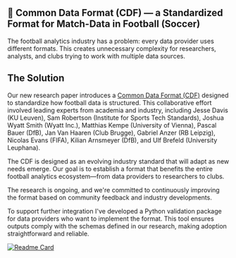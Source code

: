 ## 🔬 Common Data Format (CDF) — a Standardized Format for Match-Data in Football (Soccer)

The football analytics industry has a problem: every data provider uses different formats. This creates unnecessary complexity for researchers, analysts, and clubs trying to work with multiple data sources.

## The Solution

Our new research paper introduces a [Common Data Format (CDF)](https://arxiv.org/abs/2505.15820) designed to standardize how football data is structured. This collaborative effort involved leading experts from academia and industry, including Jesse Davis (KU Leuven), Sam Robertson (Institute for Sports Tech Standards), Joshua Wyatt Smith (Wyatt Inc.), Matthias Kempe (University of Vienna), Pascal Bauer (DfB), Jan Van Haaren (Club Brugge), Gabriel Anzer (RB Leipzig), Nicolas Evans (FIFA), Kilian Arnsmeyer (DfB), and Ulf Brefeld (University Leuphana).

The CDF is designed as an evolving industry standard that will adapt as new needs emerge. Our goal is to establish a format that benefits the entire football analytics ecosystem—from data providers to researchers to clubs.

The research is ongoing, and we're committed to continuously improving the format based on community feedback and industry developments.

To support further integration I've developed a Python validation package for data providers who want to implement the format. This tool ensures outputs comply with the schemas defined in our research, making adoption straightforward and reliable.

[![Readme Card](https://github-readme-stats.vercel.app/api/pin/?username=UnravelSports&repo=common-data-format-validator&theme=dracula)](https://github.com/UnravelSports/common-data-format-validator)